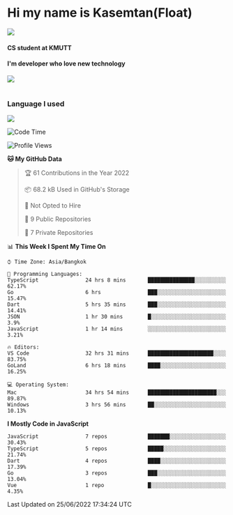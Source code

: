 # Hi my name is Kasemtan(Float)
![](https://64.media.tumblr.com/9c2a8f831efe8da556ffbf89cebb52c9/b86c1ab833a37e32-93/s1280x1920/d000dc22f75df64be2bc150f5fa69c4f6df6bb07.gifv)
#### CS student at KMUTT
#### I'm developer who love new technology
[![](https://github-readme-stats.vercel.app/api?username=FloatKasemtan&show_icons=true&theme=nightowl)]()
#
### Language I used
[![](https://github-readme-stats.vercel.app/api/top-langs/?username=FloatKasemtan&layout=compact&theme=nightowl)]()
<!--START_SECTION:waka-->
![Code Time](http://img.shields.io/badge/Code%20Time-508%20hrs%2021%20mins-blue)

![Profile Views](http://img.shields.io/badge/Profile%20Views-0-blue)

**🐱 My GitHub Data** 

> 🏆 61 Contributions in the Year 2022
 > 
> 📦 68.2 kB Used in GitHub's Storage 
 > 
> 🚫 Not Opted to Hire
 > 
> 📜 9 Public Repositories 
 > 
> 🔑 7 Private Repositories  
 > 
📊 **This Week I Spent My Time On** 

```text
⌚︎ Time Zone: Asia/Bangkok

💬 Programming Languages: 
TypeScript               24 hrs 8 mins       ███████████████░░░░░░░░░░   62.17% 
Go                       6 hrs               ███░░░░░░░░░░░░░░░░░░░░░░   15.47% 
Dart                     5 hrs 35 mins       ███░░░░░░░░░░░░░░░░░░░░░░   14.41% 
JSON                     1 hr 30 mins        █░░░░░░░░░░░░░░░░░░░░░░░░   3.9% 
JavaScript               1 hr 14 mins        ░░░░░░░░░░░░░░░░░░░░░░░░░   3.21%

🔥 Editors: 
VS Code                  32 hrs 31 mins      █████████████████████░░░░   83.75% 
GoLand                   6 hrs 18 mins       ████░░░░░░░░░░░░░░░░░░░░░   16.25%

💻 Operating System: 
Mac                      34 hrs 54 mins      ██████████████████████░░░   89.87% 
Windows                  3 hrs 56 mins       ██░░░░░░░░░░░░░░░░░░░░░░░   10.13%

```

**I Mostly Code in JavaScript** 

```text
JavaScript               7 repos             ███████░░░░░░░░░░░░░░░░░░   30.43% 
TypeScript               5 repos             █████░░░░░░░░░░░░░░░░░░░░   21.74% 
Dart                     4 repos             ████░░░░░░░░░░░░░░░░░░░░░   17.39% 
Go                       3 repos             ███░░░░░░░░░░░░░░░░░░░░░░   13.04% 
Vue                      1 repo              █░░░░░░░░░░░░░░░░░░░░░░░░   4.35%

```



 Last Updated on 25/06/2022 17:34:24 UTC
<!--END_SECTION:waka-->
<!--
**FloatKasemtan/FloatKasemtan** is a ✨ _special_ ✨ repository because its `README.md` (this file) appears on your GitHub profile.

Here are some ideas to get you started:

- 🔭 I’m currently working on ...
- 🌱 I’m currently learning ...
- 👯 I’m looking to collaborate on ...
- 🤔 I’m looking for help with ...
- 💬 Ask me about ...
- 📫 How to reach me: ...
- 😄 Pronouns: ...
- ⚡ Fun fact: ...
-->
